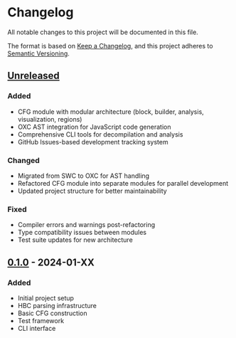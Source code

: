 # Changelog

All notable changes to this project will be documented in this file.

The format is based on [Keep a Changelog](https://keepachangelog.com/en/1.0.0/),
and this project adheres to [Semantic Versioning](https://semver.org/spec/v2.0.0.html).

## [Unreleased]

### Added
- CFG module with modular architecture (block, builder, analysis, visualization, regions)
- OXC AST integration for JavaScript code generation
- Comprehensive CLI tools for decompilation and analysis
- GitHub Issues-based development tracking system

### Changed
- Migrated from SWC to OXC for AST handling
- Refactored CFG module into separate modules for parallel development
- Updated project structure for better maintainability

### Fixed
- Compiler errors and warnings post-refactoring
- Type compatibility issues between modules
- Test suite updates for new architecture

## [0.1.0] - 2024-01-XX

### Added
- Initial project setup
- HBC parsing infrastructure
- Basic CFG construction
- Test framework
- CLI interface

[Unreleased]: https://github.com/kroo/hermes-dec-rs/compare/v0.1.0...HEAD
[0.1.0]: https://github.com/kroo/hermes-dec-rs/releases/tag/v0.1.0 